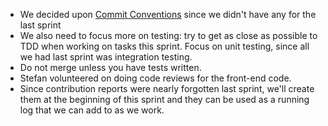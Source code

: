 - We decided upon [Commit Conventions](https://gitlab.socs.uoguelph.ca/3760W23/t1/graphex/ubi/-/wikis/Commit-Conventions) since we didn't have any for the last sprint
- We also need to focus more on testing: try to get as close as possible to TDD when working on tasks this sprint. Focus on unit testing, since all we had last sprint was integration testing.
- Do not merge unless you have tests written.
- Stefan volunteered on doing code reviews for the front-end code.
- Since contribution reports were nearly forgotten last sprint, we'll create them at the beginning of this sprint and they can be used as a running log that we can add to as we work.